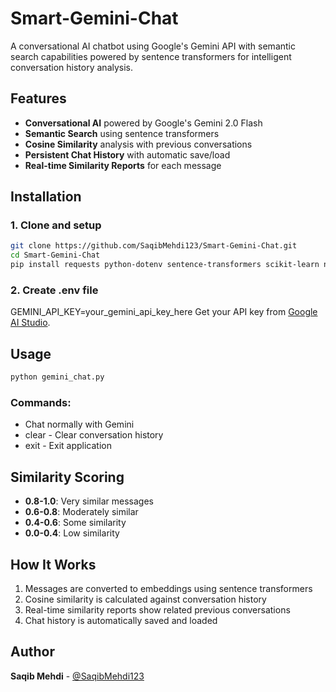 # Smart-Gemini-Chat

A conversational AI chatbot using Google's Gemini API with semantic search capabilities powered by sentence transformers for intelligent conversation history analysis.

## Features

- **Conversational AI** powered by Google's Gemini 2.0 Flash
- **Semantic Search** using sentence transformers
- **Cosine Similarity** analysis with previous conversations
- **Persistent Chat History** with automatic save/load
- **Real-time Similarity Reports** for each message

## Installation

### 1. Clone and setup
```bash
git clone https://github.com/SaqibMehdi123/Smart-Gemini-Chat.git
cd Smart-Gemini-Chat
pip install requests python-dotenv sentence-transformers scikit-learn numpy
```
### 2. Create .env file

GEMINI_API_KEY=your_gemini_api_key_here
Get your API key from [Google AI Studio](https://aistudio.google.com/apikey).

## Usage
```bash
python gemini_chat.py
```
### Commands:

- Chat normally with Gemini
- clear - Clear conversation history
- exit - Exit application

## Similarity Scoring

- **0.8-1.0**: Very similar messages
- **0.6-0.8**: Moderately similar
- **0.4-0.6**: Some similarity
- **0.0-0.4**: Low similarity

## How It Works

1. Messages are converted to embeddings using sentence transformers
2. Cosine similarity is calculated against conversation history
3. Real-time similarity reports show related previous conversations
4. Chat history is automatically saved and loaded

## Author
**Saqib Mehdi** - [@SaqibMehdi123](@SaqibMehdi123)
